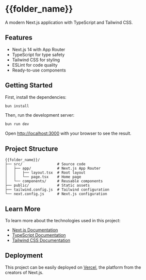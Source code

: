 # {{folder_name}}

A modern Next.js application with TypeScript and Tailwind CSS.

## Features

- Next.js 14 with App Router
- TypeScript for type safety
- Tailwind CSS for styling
- ESLint for code quality
- Ready-to-use components

## Getting Started

First, install the dependencies:

```bash
bun install
```

Then, run the development server:

```bash
bun run dev
```

Open [http://localhost:3000](http://localhost:3000) with your browser to see the result.

## Project Structure

```
{{folder_name}}/
├── src/                # Source code
│   ├── app/            # Next.js App Router
│   │   ├── layout.tsx  # Root layout
│   │   └── page.tsx    # Home page
│   └── components/     # Reusable components
├── public/             # Static assets
├── tailwind.config.js  # Tailwind configuration
└── next.config.js      # Next.js configuration
```

## Learn More

To learn more about the technologies used in this project:

- [Next.js Documentation](https://nextjs.org/docs)
- [TypeScript Documentation](https://www.typescriptlang.org/docs/)
- [Tailwind CSS Documentation](https://tailwindcss.com/docs)

## Deployment

This project can be easily deployed on [Vercel](https://vercel.com/), the platform from the creators of Next.js.
